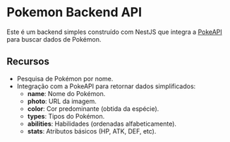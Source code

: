 # Pokemon Backend API

Este é um backend simples construído com NestJS que integra a [PokeAPI](https://pokeapi.co) para buscar dados de Pokémon.

## Recursos

- Pesquisa de Pokémon por nome.
- Integração com a PokeAPI para retornar dados simplificados:
  - **name**: Nome do Pokémon.
  - **photo**: URL da imagem.
  - **color**: Cor predominante (obtida da espécie).
  - **types**: Tipos do Pokémon.
  - **abilities**: Habilidades (ordenadas alfabeticamente).
  - **stats**: Atributos básicos (HP, ATK, DEF, etc).




